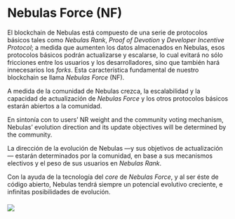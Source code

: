 # Nebulas Force \(NF\)

El blockchain de Nebulas está compuesto de una serie de protocolos básicos tales como _Nebulas Rank_, _Proof of Devotion_ y _Developer Incentive Protocol_; a medida que aumenten los datos almacenados en Nebulas, esos protocolos básicos podrán actualizarse y escalarse, lo cual evitará no sólo fricciones entre los usuarios y los desarrolladores, sino que también hará innecesarios los _forks_. Esta característica fundamental de nuestro blockchain se llama _Nebulas Force_ (NF).

A medida de la comunidad de Nebulas crezca, la escalabilidad y la capacidad de actualización de _Nebulas Force_ y los otros protocolos básicos estarán abiertos a la comunidad.

En sintonía con to users’ NR weight and the community voting mechanism, Nebulas’ evolution direction and its update objectives will be determined by the community.

La dirección de la evolución de Nebulas —y sus objetivos de actualización— estarán determinados por la comunidad, en base a sus mecanismos electivos y el peso de sus usuarios en _Nebulas Rank_.

Con la ayuda de la tecnología del _core_ de _Nebulas Force_, y al ser éste de código abierto, Nebulas tendrá siempre un potencial evolutivo creciente, e infinitas posibilidades de evolución.

#### ![](https://cdn-images-1.medium.com/max/1600/1*nCY3t7JRHxTf73mXuRdI0w.png)

